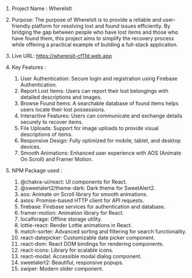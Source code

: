 1. Project Name : WhereIsIt

2. Purpose: The purpose of WhereIsIt is to provide a reliable and user-friendly platform for resolving lost and found issues efficiently. By bridging the gap between people who have lost items and those who have found them, this project aims to simplify the recovery process while offering a practical example of building a full-stack application.

3. Live URL: https://whereisit-cf11d.web.app

4. Key Features :
    1. User Authentication: Secure login and registration using Firebase Authentication.
    2. Report Lost Items: Users can report their lost belongings with detailed descriptions and images.
    3. Browse Found Items: A searchable database of found items helps users locate their lost possessions.
    4. Interactive Features: Users can communicate and exchange details securely to recover items.
    5. File Uploads: Support for image uploads to provide visual descriptions of items.
    6. Responsive Design: Fully optimized for mobile, tablet, and desktop devices.
    7. Smooth Animations: Enhanced user experience with AOS (Animate On Scroll) and Framer Motion.

5. NPM Package used : 
    1. @chakra-ui/react: UI components for React.
    2. @sweetalert2/theme-dark: Dark theme for SweetAlert2.
    3. aos: Animate on Scroll library for smooth animations.
    4. axios: Promise-based HTTP client for API requests.
    5. firebase: Firebase services for authentication and database.
    6. framer-motion: Animation library for React.
    7. localforage: Offline storage utility.
    8. lottie-react: Render Lottie animations in React.
    9. match-sorter: Advanced sorting and filtering for search functionality.
    10. react-datepicker: Customizable date picker component.
    11. react-dom: React DOM bindings for rendering components.
    12. react-icons: Library for scalable icons.
    13. react-modal: Accessible modal dialog component.
    14. sweetalert2: Beautiful, responsive popups.
    15. swiper: Modern slider component.
